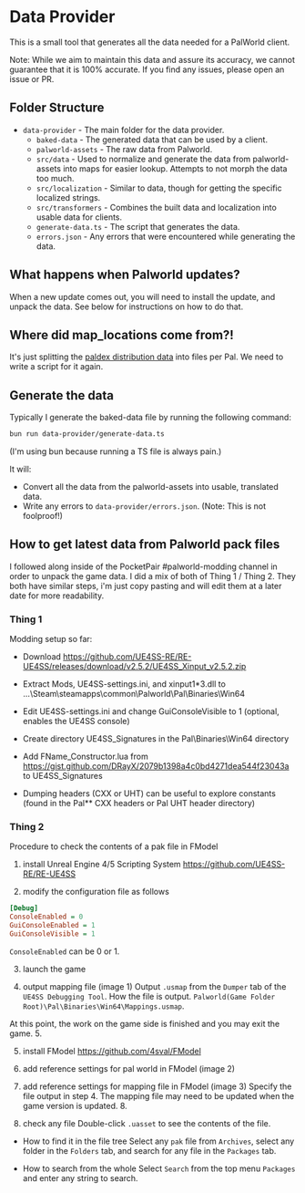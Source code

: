 # Data Provider

This is a small tool that generates all the data needed for a PalWorld client.

Note: While we aim to maintain this data and assure its accuracy, we cannot guarantee that it is 100% accurate. If you find any issues, please open an issue or PR.

## Folder Structure

- `data-provider` - The main folder for the data provider.
  - `baked-data` - The generated data that can be used by a client.
  - `palworld-assets` - The raw data from Palworld.
  - `src/data` - Used to normalize and generate the data from palworld-assets into maps for easier lookup. Attempts to not morph the data too much.
  - `src/localization` - Similar to data, though for getting the specific localized strings.
  - `src/transformers` - Combines the built data and localization into usable data for clients.
  - `generate-data.ts` - The script that generates the data.
  - `errors.json` - Any errors that were encountered while generating the data.

## What happens when Palworld updates?

When a new update comes out, you will need to install the update, and unpack the data. See below for instructions on how to do that.

## Where did map_locations come from?!

It's just splitting the [paldex distribution data](/data-provider/palworld-assets/UI/DT_PaldexDistributionData.json) into files per Pal. We need to write a script for it again.

## Generate the data

Typically I generate the baked-data file by running the following command:

```bash
bun run data-provider/generate-data.ts
```

(I'm using bun because running a TS file is always pain.)

It will:

- Convert all the data from the palworld-assets into usable, translated data.
- Write any errors to `data-provider/errors.json`. (Note: This is not foolproof!)

## How to get latest data from Palworld pack files

I followed along inside of the PocketPair #palworld-modding channel in order to unpack the game data. I did a mix of both of Thing 1 / Thing 2. They both have similar steps, i'm just copy pasting and will edit them at a later date for more readability.

### Thing 1

Modding setup so far:

- Download https://github.com/UE4SS-RE/RE-UE4SS/releases/download/v2.5.2/UE4SS_Xinput_v2.5.2.zip

- Extract Mods, UE4SS-settings.ini, and xinput1\*3.dll to ...\Steam\steamapps\common\Palworld\Pal\Binaries\Win64

- Edit UE4SS-settings.ini and change GuiConsoleVisible to 1 (optional, enables the UE4SS console)

- Create directory UE4SS_Signatures in the Pal\Binaries\Win64 directory

- Add FName_Constructor.lua from https://gist.github.com/DRayX/2079b1398a4c0bd4271dea544f23043a to UE4SS_Signatures

- Dumping headers (CXX or UHT) can be useful to explore constants (found in the Pal\*\* CXX headers or Pal UHT header directory)

### Thing 2

Procedure to check the contents of a pak file in FModel

1. install Unreal Engine 4/5 Scripting System
   <https://github.com/UE4SS-RE/RE-UE4SS>

2. modify the configuration file as follows

```ini
[Debug]
ConsoleEnabled = 0
GuiConsoleEnabled = 1
GuiConsoleVisible = 1
```

`ConsoleEnabled` can be 0 or 1.

3. launch the game

4. output mapping file (image 1)
   Output `.usmap` from the `Dumper` tab of the `UE4SS Debugging Tool`.
   How the file is output.
   `Palworld(Game Folder Root)\Pal\Binaries\Win64\Mappings.usmap`.

At this point, the work on the game side is finished and you may exit the game. 5.

5. install FModel
   <https://github.com/4sval/FModel>

6. add reference settings for pal world in FModel (image 2)

7. add reference settings for mapping file in FModel (image 3)
   Specify the file output in step 4.
   The mapping file may need to be updated when the game version is updated. 8.

8. check any file
   Double-click `.uasset` to see the contents of the file.

- How to find it in the file tree
  Select any `pak` file from `Archives`, select any folder in the `Folders` tab, and search for any file in the `Packages` tab.

- How to search from the whole
  Select `Search` from the top menu `Packages` and enter any string to search.
